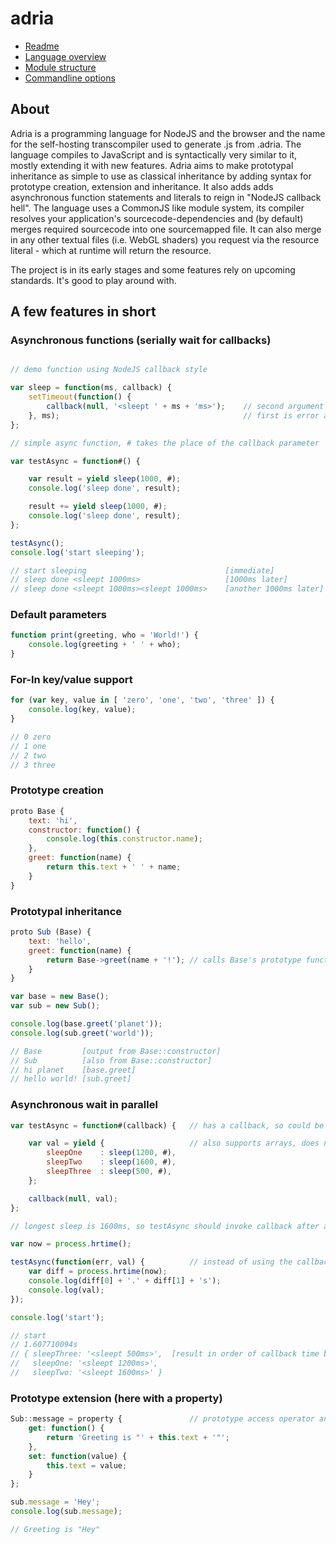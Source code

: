adria
=====

- <a href="//github.com/sinesc/adria/blob/master/README.md">Readme</a>
- <a href="//github.com/sinesc/adria/blob/master/doc/overview.md">Language overview</a>
- <a href="//github.com/sinesc/adria/blob/master/doc/modules.md">Module structure</a>
- <a href="//github.com/sinesc/adria/blob/master/doc/commandline.md">Commandline options</a>

About
-----

Adria is a programming language for NodeJS and the browser and the name for the self-hosting transcompiler used to generate .js from .adria. The language
compiles to JavaScript and is syntactically very similar to it, mostly extending it with new features.
Adria aims to make prototypal inheritance as simple to use as classical inheritance by adding syntax for prototype creation, extension and inheritance. It
also adds adds asynchronous function statements and literals to reign in "NodeJS callback hell". The language uses a CommonJS like module system, its
compiler resolves your application's sourcecode-dependencies and (by default) merges required sourcecode into one sourcemapped file.
It can also merge in any other textual files (i.e. WebGL shaders) you request via the resource literal - which at runtime will return the resource.

The project is in its early stages and some features rely on upcoming standards. It's good to play around with.

A few features in short
-----------------------

### Asynchronous functions (serially wait for callbacks)

```javascript

// demo function using NodeJS callback style

var sleep = function(ms, callback) {
    setTimeout(function() {
        callback(null, '<sleept ' + ms + 'ms>');    // second argument will be the yielded return value
    }, ms);                                         // first is error and would be thrown from within testAsync
};

// simple async function, # takes the place of the callback parameter

var testAsync = function#() {

    var result = yield sleep(1000, #);
    console.log('sleep done', result);

    result += yield sleep(1000, #);
    console.log('sleep done', result);
};

testAsync();
console.log('start sleeping');

// start sleeping                               [immediate]
// sleep done <sleept 1000ms>                   [1000ms later]
// sleep done <sleept 1000ms><sleept 1000ms>    [another 1000ms later]
```

### Default parameters

```javascript
function print(greeting, who = 'World!') {
    console.log(greeting + ' ' + who);
}
```

### For-In key/value support

```javascript
for (var key, value in [ 'zero', 'one', 'two', 'three' ]) {
    console.log(key, value);
}

// 0 zero
// 1 one
// 2 two
// 3 three
```

### Prototype creation

```javascript
proto Base {
    text: 'hi',
    constructor: function() {
        console.log(this.constructor.name);
    },
    greet: function(name) {
        return this.text + ' ' + name;
    }
}
```

### Prototypal inheritance

```javascript
proto Sub (Base) {
    text: 'hello',
    greet: function(name) {
        return Base->greet(name + '!'); // calls Base's prototype function greet in the context of Sub
    }
}

var base = new Base();
var sub = new Sub();

console.log(base.greet('planet'));
console.log(sub.greet('world'));

// Base         [output from Base::constructor]
// Sub          [also from Base::constructor]
// hi planet    [base.greet]
// hello world! [sub.greet]
```

### Asynchronous wait in parallel

```javascript
var testAsync = function#(callback) {   // has a callback, so could be used as yield argument in another function#

    var val = yield {                   // also supports arrays, does not have to be a static literal
        sleepOne    : sleep(1200, #),
        sleepTwo    : sleep(1600, #),
        sleepThree  : sleep(500, #),
    };

    callback(null, val);
};

// longest sleep is 1600ms, so testAsync should invoke callback after about 1600ms

var now = process.hrtime();

testAsync(function(err, val) {          // instead of using the callback, we could yield this from another function#
    var diff = process.hrtime(now);
    console.log(diff[0] + '.' + diff[1] + 's');
    console.log(val);
});

console.log('start');

// start
// 1.607710094s
// { sleepThree: '<sleept 500ms>',  [result in order of callback time but with proper k->v associations]
//   sleepOne: '<sleept 1200ms>',
//   sleepTwo: '<sleept 1600ms>' }
```

### Prototype extension (here with a property)

```javascript
Sub::message = property {               // prototype access operator and property assignment
    get: function() {
        return 'Greeting is "' + this.text + '"';
    },
    set: function(value) {
        this.text = value;
    }
};

sub.message = 'Hey';
console.log(sub.message);

// Greeting is "Hey"
```